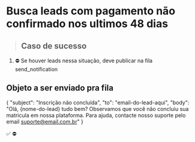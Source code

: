 # Busca leads com pagamento não confirmado nos ultimos 48 dias

> ## Caso de sucesso

1. ⛔ Se houver leads nessa situação, deve publicar na fila send_notification

## Objeto a ser enviado pra fila
{
  	"subject": "Inscrição não concluída",
    "to": "email-do-lead-aqui",
    "body": "Olá, {nome-do-lead} tudo bem? Observamos que você não concluiu sua matricula em nossa plataforma. Para ajuda, contacte nosso suporte pelo email suporte@email.com.br"
}

✅
⛔